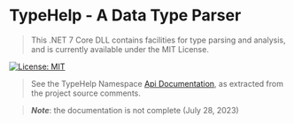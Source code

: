 # **TypeHelp** - A Data Type Parser

> This .NET 7 Core DLL contains facilities for type parsing and analysis, and is currently available under the MIT License.

[![License: MIT](https://img.shields.io/badge/License-MIT-yellow.svg)](https://opensource.org/licenses/MIT)

> See the TypeHelp&#xA0;Namespace [Api&#xA0;Documentation](http://localhost:5000/api/TypeHelp.html), as extracted from the project source comments.

> ***Note***: the documentation is not complete (July 28, 2023)
